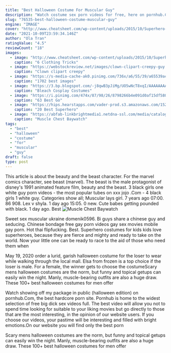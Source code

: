 ```yaml
---
title: "Best Halloween Costume For Muscular Guy"
description: "Watch costume sex porn videos for free, here on pornhub.Com. Discover the growing collection of high quality most relevant xxx movies and clips. No other sex tube is more popular and features more costume sex scenes than pornhub"
slug: "76535-best-halloween-costume-muscular-guy"
engine: "IMAGE"
cover: "http://www.cheatsheet.com/wp-content/uploads/2015/10/Superhero-businessman-opening-blue-shirt-640x426.jpg"
date: "2021-10-09T23:59:34.146Z"
author: "Ola Tran"
ratingValue: "4.5"
reviewCount: "18"
images:
  - image: "http://www.cheatsheet.com/wp-content/uploads/2015/10/Superhero-businessman-opening-blue-shirt-640x426.jpg"
    caption: "6 Clothing Tricks"
  - image: "https://webstockreview.net/images/clown-clipart-creepy-guy.jpg"
    caption: "Clown clipart creepy"
  - image: "https://s-media-cache-ak0.pinimg.com/736x/a6/55/39/a65539ac0c265b5437dc6543fdd42e29--bearded-men-hairy-men.jpg"
    caption: "1702 best images"
  - image: "https://3.bp.blogspot.com/-j8qwB3pJiMg/UO5wNcT8xqI/AAAAAAAAFVo/k73TdzHI6Xo/s1600/Yammy+Riyalgo+bleach+espada.jpg"
    caption: "Bleach Cosplay Costumes"
  - image: "https://i.pinimg.com/474x/87/98/26/8798266b4e091d0af15df580ffb542b9--greek-goddess-dress-greek-goddess-costume.jpg"
    caption: "63 Best Go"
  - image: "https://hips.hearstapps.com/vader-prod.s3.amazonaws.com/1529429959-1506362149-aquaman.jpg?crop=1.0xw:1xh;center,top&resize=480:*"
    caption: "20 Best Superhero"
  - image: "https://abfab-linkbrightmedia1.netdna-ssl.com/media/catalog/product/cache/2/image/9df78eab33525d08d6e5fb8d27136e95/s/3/s36584.jpg"
    caption: "Muscle Chest Baywatch"
tags:
  - "best"
  - "halloween"
  - "costume"
  - "for"
  - "muscular"
  - "guy"
draft: false
type: post
---
```


This article is about the beauty and the beast character. For the marvel comics character, see beast (marvel). The beast is the male protagonist of disney's 1991 animated feature film, beauty and the beast. 3 black girls one white guy porn videos - the most popular tubes on xxx jojo .Com - 4 black girls 1 white guy. Categories show all;  Muscular lays girl. 7 years ago 07:00. 86 908. Lex v shyla. 1 day ago 15:05. 0 new. Cute babes getting pounded with black. 1 day ago. Best
![Muscle Chest Baywatch](https://abfab-linkbrightmedia1.netdna-ssl.com/media/catalog/product/cache/2/image/9df78eab33525d08d6e5fb8d27136e95/s/3/s36584.jpg "Muscle Chest Baywatch")

Sweet sex muscular ukraine domenik0596.  Bi guys share a chinese guy and seducing. Chinese bondage free gay porn videos gay sex movies mobile gay porn. Hot thai flipfucking. Best. Superhero costumes for kids kids love superheroes, because they are fierce and mighty and ready to take on the world. Now your little one can be ready to race to the aid of those who need them when
<!--inArticleAds-->

<!--galleryOne-->

May 19, 2020 order a lurid, garish halloween costume for the loser to wear while walking through the local mall. Elsa from frozen is a top choice if the loser is male. For a female, the winner gets to choose the costumeScary mens halloween costumes are the norm, but funny and topical getups can easily win the night. Manly, muscle-bearing outfits are also a huge draw. These 100+ best halloween costumes for men offer
<!--inArticleAds-->

<!--galleryTwo-->

Watch showing off my package in public (halloween edition) on pornhub.Com, the best hardcore porn site. Pornhub is home to the widest selection of free big dick sex videos full. The best video will allow you not to spend time looking for suitable to your liking movies but go directly to those that are the most interesting, in the opinion of our website users. If you choose our videos, your pastime will be interesting and filled with bright emotions.On our website you will find only the best porn
<!--galleryThree-->

Scary mens halloween costumes are the norm, but funny and topical getups can easily win the night. Manly, muscle-bearing outfits are also a huge draw. These 100+ best halloween costumes for men offer